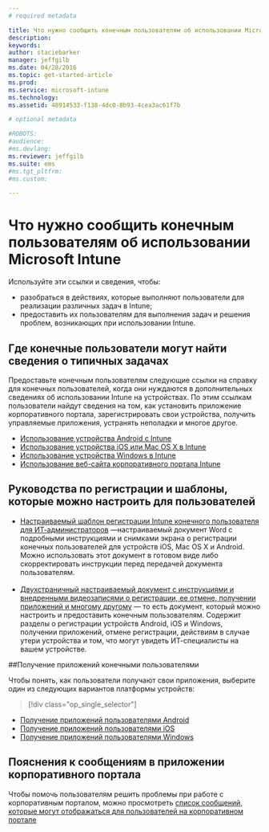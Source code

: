 ```yaml
---
# required metadata

title: Что нужно сообщить конечным пользователям об использовании Microsoft Intune | Microsoft Intune
description:
keywords:
author: staciebarker
manager: jeffgilb
ms.date: 04/28/2016
ms.topic: get-started-article
ms.prod:
ms.service: microsoft-intune
ms.technology:
ms.assetid: 48914533-f138-4dc0-8b93-4cea3ac61f7b

# optional metadata

#ROBOTS:
#audience:
#ms.devlang:
ms.reviewer: jeffgilb
ms.suite: ems
#ms.tgt_pltfrm:
#ms.custom:

---
```




# Что нужно сообщить конечным пользователям об использовании Microsoft Intune

Используйте эти ссылки и сведения, чтобы:

- разобраться в действиях, которые выполняют пользователи для реализации различных задач в Intune;
- предоставить их пользователям для выполнения задач и решения проблем, возникающих при использовании Intune.


## Где конечные пользователи могут найти сведения о типичных задачах

Предоставьте конечным пользователям следующие ссылки на справку для конечных пользователей, когда они нуждаются в дополнительных сведениях об использовании Intune на устройствах. По этим ссылкам пользователи найдут сведения на том, как установить приложение корпоративного портала, зарегистрировать свои устройства, получить управляемые приложения, устранять неполадки и многое другое.

- [Использование устройства Android с Intune](/Intune/EndUser/using-your-android-device-with-intune)
- [Использование устройства iOS или Mac OS X в Intune](/Intune/EndUser/using-your-ios-or-mac-os-x-device-with-intune)
- [Использование устройства Windows в Intune](/Intune/EndUser/using-your-windows-device-with-intune)
- [Использование веб-сайта корпоративного портала Intune](/Intune/EndUser/using-the-intune-company-portal-website)


## Руководства по регистрации и шаблоны, которые можно настроить для пользователей

- [Настраиваемый шаблон регистрации Intune конечного пользователя для ИТ-администраторов](https://gallery.technet.microsoft.com/End-user-Intune-enrollment-55dfd64a) —настраиваемый документ Word с подробными инструкциями и снимками экрана о регистрации конечных пользователей для устройств iOS, Mac OS X и Android. Можно использовать этот документ в готовом виде либо скорректировать инструкции перед передачей документа пользователям.</br></br>
- [Двухстраничный настраиваемый документ с инструкциями и внедренными видеозаписями о регистрации, ее отмене, получении приложений и многому другому](https://gallery.technet.microsoft.com/Intune-End-User-Enrollment-3a0c9b0c#content) — то есть документ, который можно настроить и предоставить конечным пользователям. Содержит разделы о регистрации устройств Android, iOS и Windows, получении приложений, отмене регистрации, действиям в случае утери устройства и том, что могут увидеть ИТ-специалисты на вашем устройстве.

##Получение приложений конечными пользователями

Чтобы понять, как пользователи получают свои приложения, выберите один из следующих вариантов платформы устройств:

> [!div class="op_single_selector"]
- [Получение приложений пользователями Android](how-your-android-users-get-their-apps.md)
- [Получение приложений пользователями iOS](how-your-ios-users-get-their-apps.md)
- [Получение приложений пользователями Windows](how-your-windows-users-get-their-apps.md)

## Пояснения к сообщениям в приложении корпоративного портала

Чтобы помочь пользователям решить проблемы при работе с корпоративным порталом, можно просмотреть [список сообщений, которые могут отображаться для пользователей на корпоративном портале](/Intune/Plan-Design/help-end-users-understand-company-portal-app-messages)


<!--HONumber=May16_HO2-->


